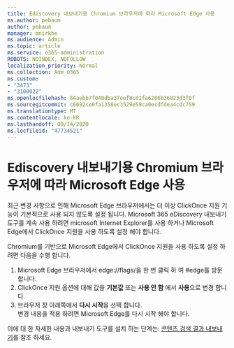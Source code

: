 ```yaml
---
title: Ediscovery 내보내기용 Chromium 브라우저에 따라 Microsoft Edge 사용
ms.author: pebaum
author: pebaum
manager: mnirkhe
ms.audience: Admin
ms.topic: article
ms.service: o365-administration
ROBOTS: NOINDEX, NOFOLLOW
localization_priority: Normal
ms.collection: Adm_O365
ms.custom:
- "3473"
- "3100022"
ms.openlocfilehash: 64aebb7f048dba37eef8cd1fa6286b36823d3f0f
ms.sourcegitcommit: c6692ce0fa1358ec3529e59ca0ecdfdea4cdc759
ms.translationtype: MT
ms.contentlocale: ko-KR
ms.lasthandoff: 09/14/2020
ms.locfileid: "47734521"
---
```

# <a name="using-microsoft-edge-based-on-chromium-browsers-for-ediscovery-export"></a>Ediscovery 내보내기용 Chromium 브라우저에 따라 Microsoft Edge 사용

최근 변경 사항으로 인해 Microsoft Edge 브라우저에서는 더 이상 ClickOnce 지원 기능이 기본적으로 사용 되지 않도록 설정 됩니다. Microsoft 365 eDiscovery 내보내기 도구를 계속 사용 하려면 microsoft Internet Explorer를 사용 하거나 Microsoft Edge에서 ClickOnce 지원을 사용 하도록 설정 해야 합니다. 

Chromium를 기반으로 Microsoft Edge에서 ClickOnce 지원을 사용 하도록 설정 하려면 다음을 수행 합니다. 
1. Microsoft Edge 브라우저에서 edge://flags/을 한 번 클릭 하 여 #edge를 방문 합니다.
2. ClickOnce 지원 옵션에 대해 값을 **기본값** 또는 **사용 안 함** 에서 **사용**으로 변경 합니다. 
3. 브라우저 창 아래쪽에서 **다시 시작**을 선택 합니다. <br>
 변경 내용을 적용 하려면 Microsoft Edge를 다시 시작 해야 합니다. 

이에 대 한 자세한 내용과 내보내기 도구를 설치 하는 단계는: [ 콘텐츠 검색 결과 내보내기](https://docs.microsoft.com/microsoft-365/compliance/export-search-results)를 참조 하세요.